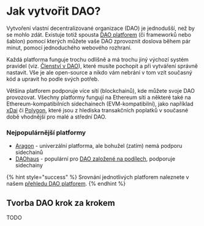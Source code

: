 # Jak vytvořit DAO?

Vytvoření vlastní decentralizované organizace \(DAO\) je jednodušší, než by se mohlo zdát. Existuje totiž spousta [DAO platforem](dao-platformy.md) \(či frameworků nebo šablon\) pomocí kterých můžete vaše DAO zprovoznit doslova během pár minut, pomocí jednoduchého webového rozhraní.

Každá platforma funguje trochu odlišně a má trochu jiný výchozí systém pravidel \(viz. [Členství v DAO](clenstvi-v-dao.md)\), které musíte pochopit a při vytváření správně nastavit. Vše je ale open-source a nikdo vám nebrání v tom vzít současný kód a upravit ho podle svých potřeb.

Většina platforem podporuje více sítí \(blockchainů\), kde můžete svoje DAO provozovat. Všechny platformy fungují na Ethereum síti a některé také na Ethereum-kompatibilních sidechainech \(EVM-kompatibilní\), jako například [xDai](https://www.xdaichain.com/) či [Polygon](https://polygon.technology/), které jsou z hlediska transakčních poplatků v současné době vhodnější pro malé a střední DAO.

### Nejpopulárnější platformy

* [Aragon](dao-platformy.md#aragon) - univerzální platforma, ale bohužel \(zatím\) nemá podporu sidechainů
* [DAOhaus](dao-platformy.md#daohaus) - populární pro [DAO založené na podílech](clenstvi-v-dao.md#clenstvi-zalozene-na-podilech-shares), podporuje sidechainy

{% hint style="success" %}
Srovnání jednotlivých platforem naleznete v našem [přehledu DAO platforem](dao-platformy.md).
{% endhint %}

## Tvorba DAO krok za krokem

TODO

